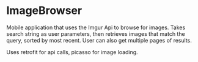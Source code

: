 # ImageBrowser
Mobile application that uses the Imgur Api to browse for images. Takes search string as user parameters,
then retrieves images that match the query, sorted by most recent. User can also get multiple pages of results.

Uses retrofit for api calls, picasso for image loading.
